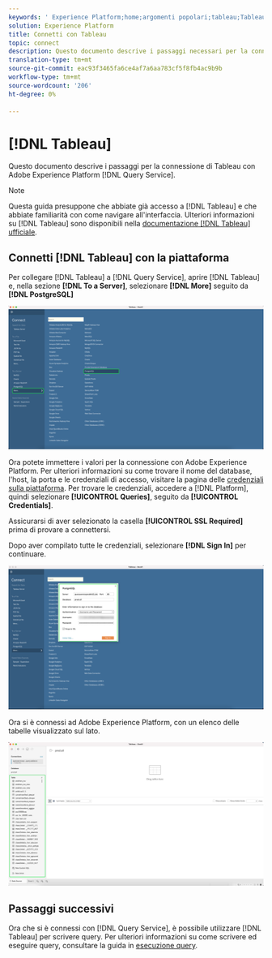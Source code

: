 ```yaml
---
keywords: ' Experience Platform;home;argomenti popolari;tableau;Tableau;query service;Query service;connect to query service;'
solution: Experience Platform
title: Connetti con Tableau
topic: connect
description: Questo documento descrive i passaggi necessari per la connessione di Tableau con Adobe Experience Platform Query Service.
translation-type: tm+mt
source-git-commit: eac93f3465fa6ce4af7a6aa783cf5f8fb4ac9b9b
workflow-type: tm+mt
source-wordcount: '206'
ht-degree: 0%

---
```



# [!DNL Tableau]

Questo documento descrive i passaggi per la connessione di Tableau con Adobe Experience Platform [!DNL Query Service].

>[!NOTE]
>
> Questa guida presuppone che abbiate già accesso a [!DNL Tableau] e che abbiate familiarità con come navigare all&#39;interfaccia. Ulteriori informazioni su [!DNL Tableau] sono disponibili nella [documentazione  [!DNL Tableau] ufficiale](https://help.tableau.com/current/pro/desktop/en-us/default.htm).

## Connetti [!DNL Tableau] con la piattaforma

Per collegare [!DNL Tableau] a [!DNL Query Service], aprire [!DNL Tableau] e, nella sezione **[!DNL To a Server]**, selezionare **[!DNL More]** seguito da **[!DNL PostgreSQL]**

![](../images/clients/tableau/open-connection.png)

Ora potete immettere i valori per la connessione con Adobe Experience Platform. Per ulteriori informazioni su come trovare il nome del database, l&#39;host, la porta e le credenziali di accesso, visitare la pagina delle [credenziali sulla piattaforma](https://platform.adobe.com/query/configuration). Per trovare le credenziali, accedere a [!DNL Platform], quindi selezionare **[!UICONTROL Queries]**, seguito da **[!UICONTROL Credentials]**.

Assicurarsi di aver selezionato la casella **[!UICONTROL SSL Required]** prima di provare a connettersi.

Dopo aver compilato tutte le credenziali, selezionare **[!DNL Sign In]** per continuare.

![](../images/clients/tableau/sign-in.png)

Ora si è connessi ad Adobe Experience Platform, con un elenco delle tabelle visualizzato sul lato.

![](../images/clients/tableau/connected.png)

## Passaggi successivi

Ora che si è connessi con [!DNL Query Service], è possibile utilizzare [!DNL Tableau] per scrivere query. Per ulteriori informazioni su come scrivere ed eseguire query, consultare la guida in [esecuzione query](../best-practices/writing-queries.md).